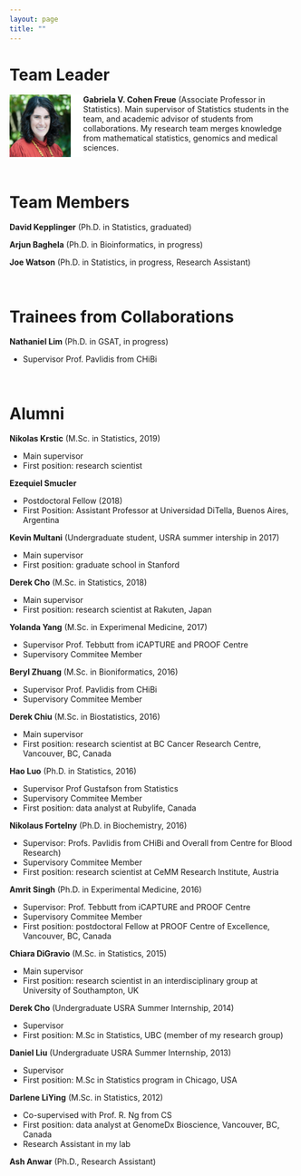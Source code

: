 ```yaml
---
layout: page
title: ""
---
```


# Team Leader

<img style="float: left;" src="/img/me.png" height="110" width="130"> **Gabriela V. Cohen Freue** (Associate Professor in Statistics). Main supervisor of Statistics students in the team, and academic advisor of students from collaborations. My research team merges knowledge from mathematical statistics, genomics and medical sciences.

<br>

# Team Members

**David Kepplinger** (Ph.D. in Statistics, graduated)

**Arjun Baghela** (Ph.D. in Bioinformatics, in progress)

**Joe Watson** (Ph.D. in Statistics, in progress, Research Assistant)


<br>


# Trainees from Collaborations

**Nathaniel Lim** (Ph.D. in GSAT, in progress)

-	Supervisor Prof. Pavlidis from CHiBi

<br>
 
# Alumni

**Nikolas Krstic** (M.Sc. in Statistics, 2019)

 * Main supervisor
 * First position: research scientist 
 
**Ezequiel Smucler**

* Postdoctoral Fellow (2018)
* First Position: Assistant Professor at Universidad DiTella, Buenos Aires, Argentina

**Kevin Multani** (Undergraduate student, USRA summer intership in 2017)

* Main supervisor
* First position: graduate school in Stanford

**Derek Cho** (M.Sc. in Statistics, 2018)

 * Main supervisor
 * First position: research scientist at Rakuten, Japan


**Yolanda Yang** (M.Sc. in Experimenal Medicine, 2017)

* Supervisor Prof. Tebbutt from iCAPTURE and PROOF Centre
* Supervisory Commitee Member

**Beryl Zhuang** (M.Sc. in Bioniformatics, 2016)

* Supervisor Prof. Pavlidis from CHiBi
* Supervisory Commitee Member

**Derek Chiu** (M.Sc. in Biostatistics, 2016)
 
 * Main supervisor
 * First position: research scientist at BC Cancer Research Centre, Vancouver, BC, Canada
  
**Hao Luo** (Ph.D. in Statistics, 2016)
*	Supervisor Prof Gustafson from Statistics
* Supervisory Commitee Member
*	First position: data analyst at Rubylife, Canada
 
**Nikolaus Fortelny** (Ph.D. in Biochemistry, 2016) 

 * Supervisor: Profs. Pavlidis from CHiBi and Overall from Centre for Blood Research)
 * Supervisory Commitee Member
 * First position: research scientist at CeMM Research Institute, Austria
 
**Amrit Singh** (Ph.D. in Experimental Medicine, 2016)

  * Supervisor: Prof. Tebbutt from iCAPTURE and PROOF Centre
  * Supervisory Commitee Member
  * First position: postdoctoral Fellow at PROOF Centre of Excellence, Vancouver, BC, Canada

**Chiara DiGravio** (M.Sc. in Statistics, 2015) 

 * Main supervisor
 * First position: research scientist in an interdisciplinary group at University of Southampton, UK
 
**Derek Cho** (Undergraduate USRA Summer Internship, 2014)
 * Supervisor
 * First position: M.Sc in Statistics, UBC (member of my research group)
 
**Daniel Liu** (Undergraduate USRA Summer Internship, 2013)
 * Supervisor
 * First position: M.Sc in Statistics program in Chicago, USA

**Darlene LiYing** (M.Sc. in Statistics, 2012)

 * Co-supervised with Prof. R. Ng from CS 
 * First position: data analyst at GenomeDx Bioscience, Vancouver, BC, Canada
 * Research Assistant in my lab

**Ash Anwar** (Ph.D., Research Assistant)

 
 





